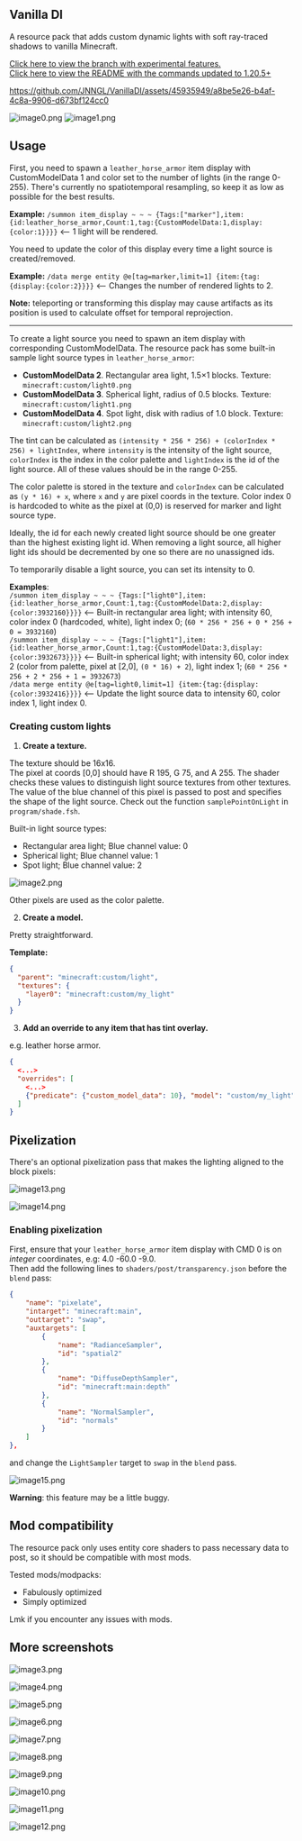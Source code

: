 ## Vanilla DI

A resource pack that adds custom dynamic lights with soft ray-traced shadows to vanilla Minecraft.

[Click here to view the branch with experimental features.](https://github.com/JNNGL/VanillaDI/tree/experiments) <br>
[Click here to view the README with the commands updated to 1.20.5+](https://github.com/JNNGL/VanillaDI/blob/main/README_1_20_5.MD)

https://github.com/JNNGL/VanillaDI/assets/45935949/a8be5e26-b4af-4c8a-9906-d673bf124cc0

![image0.png](images/image0.png)
![image1.png](images/image1.png)

## Usage

First, you need to spawn a `leather_horse_armor` item display with CustomModelData 1 and color set to
the number of lights (in the range 0-255). There's currently no spatiotemporal resampling, so keep it as low as possible for the best results.

**Example:** `/summon item_display ~ ~ ~ {Tags:["marker"],item:{id:leather_horse_armor,Count:1,tag:{CustomModelData:1,display:{color:1}}}}` <-- 1 light will be rendered.

You need to update the color of this display every time a light source is created/removed.

**Example:** `/data merge entity @e[tag=marker,limit=1] {item:{tag:{display:{color:2}}}}` <-- Changes the number of rendered lights to 2.

**Note:** teleporting or transforming this display may cause artifacts as its position is used to calculate offset for temporal reprojection.

----

To create a light source you need to spawn an item display with corresponding CustomModelData. 
The resource pack has some built-in sample light source types in `leather_horse_armor`:

 - **CustomModelData 2**. Rectangular area light, 1.5×1 blocks. Texture: `minecraft:custom/light0.png`
 - **CustomModelData 3**. Spherical light, radius of 0.5 blocks. Texture: `minecraft:custom/light1.png`
 - **CustomModelData 4**. Spot light, disk with radius of 1.0 block. Texture: `minecraft:custom/light2.png`

The tint can be calculated as `(intensity * 256 * 256) + (colorIndex * 256) + lightIndex`,
where `intensity` is the intensity of the light source, `colorIndex` is the index in the color palette and `lightIndex` is the id of the light source.
All of these values should be in the range 0-255.

The color palette is stored in the texture and `colorIndex` can be calculated as `(y * 16) + x`, where `x` and `y` are pixel coords in the texture. Color index 0 is hardcoded to white as the pixel at (0,0) is reserved for marker and light source type.

Ideally, the id for each newly created light source should be one greater than the highest existing light id. When removing a light source, all higher light ids should be decremented by one so there are no unassigned ids.

To temporarily disable a light source, you can set its intensity to 0.

**Examples**:
<br> `/summon item_display ~ ~ ~ {Tags:["light0"],item:{id:leather_horse_armor,Count:1,tag:{CustomModelData:2,display:{color:3932160}}}}` <-- Built-in rectangular area light; with intensity 60, color index 0 (hardcoded, white), light index 0; (`60 * 256 * 256 + 0 * 256 + 0 = 3932160`)
<br> `/summon item_display ~ ~ ~ {Tags:["light1"],item:{id:leather_horse_armor,Count:1,tag:{CustomModelData:3,display:{color:3932673}}}}` <-- Built-in spherical light; with intensity 60, color index 2 (color from palette, pixel at [2,0], `(0 * 16) + 2`), light index 1; (`60 * 256 * 256 + 2 * 256 + 1 = 3932673`)
<br> `/data merge entity @e[tag=light0,limit=1] {item:{tag:{display:{color:3932416}}}}` <-- Update the light source data to intensity 60, color index 1, light index 0.

### Creating custom lights

1. **Create a texture.**

The texture should be 16x16.<br>
The pixel at coords [0,0] should have R 195, G 75, and A 255. The shader checks these values to distinguish light source textures from other textures.
The value of the blue channel of this pixel is passed to post and specifies the shape of the light source. Check out the function `samplePointOnLight` in `program/shade.fsh`.

Built-in light source types:

 - Rectangular area light; Blue channel value: 0
 - Spherical light; Blue channel value: 1 
 - Spot light; Blue channel value: 2

![image2.png](images/image2.png)

Other pixels are used as the color palette.

2. **Create a model.**

Pretty straightforward.

**Template:**
```json
{
  "parent": "minecraft:custom/light",
  "textures": {
    "layer0": "minecraft:custom/my_light"
  }
}
```

3. **Add an override to any item that has tint overlay.**

e.g. leather horse armor.

```json
{
  <...>
  "overrides": [
    <...>
    {"predicate": {"custom_model_data": 10}, "model": "custom/my_light"}
  ]
}
```

## Pixelization

There's an optional pixelization pass that makes the lighting aligned to the block pixels:

![image13.png](images/image13.png)

![image14.png](images/image14.png)

### Enabling pixelization

First, ensure that your `leather_horse_armor` item display with CMD 0 is on *integer* coordinates, e.g: 4.0 -60.0 -9.0. <br>
Then add the following lines to `shaders/post/transparency.json` before the `blend` pass:

```json
{
    "name": "pixelate",
    "intarget": "minecraft:main",
    "outtarget": "swap",
    "auxtargets": [
        {
            "name": "RadianceSampler",
            "id": "spatial2"
        },
        {
            "name": "DiffuseDepthSampler",
            "id": "minecraft:main:depth"
        },
        {
            "name": "NormalSampler",
            "id": "normals"
        }
    ]
},
```

and change the `LightSampler` target to `swap` in the `blend` pass.

![image15.png](images/image15.png)

**Warning**: this feature may be a little buggy.

## Mod compatibility

The resource pack only uses entity core shaders to pass necessary data to post, so it should be compatible with most mods.

Tested mods/modpacks:

 - Fabulously optimized
 - Simply optimized

Lmk if you encounter any issues with mods.

## More screenshots

![image3.png](images/image3.png)

![image4.png](images/image4.png)

![image5.png](images/image5.png)

![image6.png](images/image6.png)

![image7.png](images/image7.png)

![image8.png](images/image8.png)

![image9.png](images/image9.png)

![image10.png](images/image10.png)

![image11.png](images/image11.png)

![image12.png](images/image12.png)
